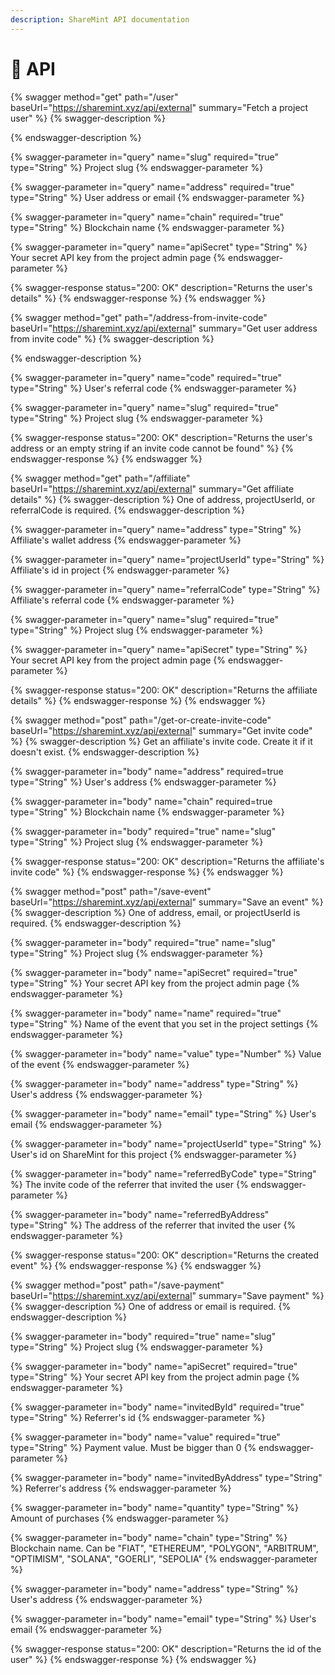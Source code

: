 ```yaml
---
description: ShareMint API documentation
---
```


# 🎍 API

{% swagger method="get" path="/user" baseUrl="https://sharemint.xyz/api/external" summary="Fetch a project user" %}
{% swagger-description %}

{% endswagger-description %}

{% swagger-parameter in="query" name="slug" required="true" type="String" %}
Project slug
{% endswagger-parameter %}

{% swagger-parameter in="query" name="address" required="true" type="String" %}
User address or email
{% endswagger-parameter %}

{% swagger-parameter in="query" name="chain" required="true" type="String" %}
Blockchain name
{% endswagger-parameter %}

{% swagger-parameter in="query" name="apiSecret" type="String" %}
Your secret API key from the project admin page
{% endswagger-parameter %}

{% swagger-response status="200: OK" description="Returns the user's details" %}
{% endswagger-response %}
{% endswagger %}

{% swagger method="get" path="/address-from-invite-code" baseUrl="https://sharemint.xyz/api/external" summary="Get user address from invite code" %}
{% swagger-description %}

{% endswagger-description %}

{% swagger-parameter in="query" name="code" required="true" type="String" %}
User's referral code
{% endswagger-parameter %}

{% swagger-parameter in="query" name="slug" required="true" type="String" %}
Project slug
{% endswagger-parameter %}

{% swagger-response status="200: OK" description="Returns the user's address or an empty string if an invite code cannot be found" %}
{% endswagger-response %}
{% endswagger %}

{% swagger method="get" path="/affiliate" baseUrl="https://sharemint.xyz/api/external" summary="Get affiliate details" %}
{% swagger-description %}
One of address, projectUserId, or referralCode is required.
{% endswagger-description %}

{% swagger-parameter in="query" name="address" type="String" %}
Affiliate's wallet address
{% endswagger-parameter %}

{% swagger-parameter in="query" name="projectUserId" type="String" %}
Affiliate's id in project
{% endswagger-parameter %}

{% swagger-parameter in="query" name="referralCode" type="String" %}
Affiliate's referral code
{% endswagger-parameter %}

{% swagger-parameter in="query" name="slug" required="true" type="String" %}
Project slug
{% endswagger-parameter %}

{% swagger-parameter in="query" name="apiSecret" type="String" %}
Your secret API key from the project admin page
{% endswagger-parameter %}

{% swagger-response status="200: OK" description="Returns the affiliate details" %}
{% endswagger-response %}
{% endswagger %}



{% swagger method="post" path="/get-or-create-invite-code" baseUrl="https://sharemint.xyz/api/external" summary="Get invite code" %}
{% swagger-description %}
Get an affiliate's invite code. Create it if it doesn't exist.
{% endswagger-description %}

{% swagger-parameter in="body" name="address" required=true type="String" %}
User's address
{% endswagger-parameter %}

{% swagger-parameter in="body" name="chain" required=true type="String" %}
Blockchain name
{% endswagger-parameter %}

{% swagger-parameter in="body" required="true" name="slug" type="String" %}
Project slug
{% endswagger-parameter %}

{% swagger-response status="200: OK" description="Returns the affiliate's invite code" %}
{% endswagger-response %}
{% endswagger %}


{% swagger method="post" path="/save-event" baseUrl="https://sharemint.xyz/api/external" summary="Save an event" %}
{% swagger-description %}
One of address, email, or projectUserId is required.
{% endswagger-description %}

{% swagger-parameter in="body" required="true" name="slug" type="String" %}
Project slug
{% endswagger-parameter %}

{% swagger-parameter in="body" name="apiSecret" required="true" type="String" %}
Your secret API key from the project admin page
{% endswagger-parameter %}

{% swagger-parameter in="body" name="name" required="true" type="String" %}
Name of the event that you set in the project settings
{% endswagger-parameter %}

{% swagger-parameter in="body" name="value" type="Number" %}
Value of the event
{% endswagger-parameter %}

{% swagger-parameter in="body" name="address" type="String" %}
User's address
{% endswagger-parameter %}

{% swagger-parameter in="body" name="email" type="String" %}
User's email
{% endswagger-parameter %}

{% swagger-parameter in="body" name="projectUserId" type="String" %}
User's id on ShareMint for this project
{% endswagger-parameter %}

{% swagger-parameter in="body" name="referredByCode" type="String" %}
The invite code of the referrer that invited the user
{% endswagger-parameter %}

{% swagger-parameter in="body" name="referredByAddress" type="String" %}
The address of the referrer that invited the user
{% endswagger-parameter %}

{% swagger-response status="200: OK" description="Returns the created event" %}
{% endswagger-response %}
{% endswagger %}


{% swagger method="post" path="/save-payment" baseUrl="https://sharemint.xyz/api/external" summary="Save payment" %}
{% swagger-description %}
One of address or email is required.
{% endswagger-description %}

{% swagger-parameter in="body" required="true" name="slug" type="String" %}
Project slug
{% endswagger-parameter %}

{% swagger-parameter in="body" name="apiSecret" required="true" type="String" %}
Your secret API key from the project admin page
{% endswagger-parameter %}

{% swagger-parameter in="body" name="invitedById" required="true" type="String" %}
Referrer's id
{% endswagger-parameter %}

{% swagger-parameter in="body" name="value" required="true" type="String" %}
Payment value. Must be bigger than 0
{% endswagger-parameter %}

{% swagger-parameter in="body" name="invitedByAddress" type="String" %}
Referrer's address
{% endswagger-parameter %}

{% swagger-parameter in="body" name="quantity" type="String" %}
Amount of purchases
{% endswagger-parameter %}

{% swagger-parameter in="body" name="chain" type="String" %}
Blockchain name. Can be  "FIAT", "ETHEREUM", "POLYGON", "ARBITRUM", "OPTIMISM", "SOLANA", "GOERLI", "SEPOLIA" 
{% endswagger-parameter %}

{% swagger-parameter in="body" name="address" type="String" %}
User's address
{% endswagger-parameter %}

{% swagger-parameter in="body" name="email" type="String" %}
User's email
{% endswagger-parameter %}

{% swagger-response status="200: OK" description="Returns the id of the user" %}
{% endswagger-response %}
{% endswagger %}